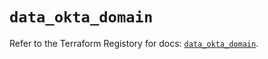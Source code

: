 # `data_okta_domain`

Refer to the Terraform Registory for docs: [`data_okta_domain`](https://registry.terraform.io/providers/okta/okta/4.2.0/docs/data-sources/domain).
